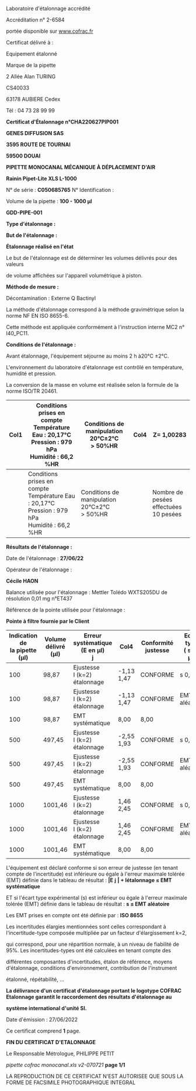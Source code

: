Laboratoire d'étalonnage accrédité

Accréditation n° 2-6584

portée disponible sur www.cofrac.fr


Certificat délivré à :

Equipement étalonné

Marque de la pipette


2 Allée Alan TURING

CS40033

63178 AUBIERE Cedex

Tél : 04 73 28 99 99

**Certificat d'Étalonnage n°CHA220627PIP001**

**GENES DIFFUSION SAS**

**3595 ROUTE DE TOURNAI**

**59500 DOUAI**


**PIPETTE MONOCANAL MÉCANIQUE À DÉPLACEMENT D'AIR**

**Rainin Pipet-Lite XLS L-1000**


N° de série : **C050685765** N° Identification :

Volume de la pipette : **100 - 1000 µl**


**GDD-PIPE-001**


**Type d'étalonnage :**

**But de l'étalonnage :**


**Étalonnage réalisé en l'état**

Le but de l'étalonnage est de déterminer les volumes délivrés pour des valeurs


de volume affichées sur l'appareil volumétrique à piston.


**Méthode de mesure :**


Décontamination : Externe Q Bactinyl


La méthode d'étalonnage correspond à la méthode gravimétrique selon la norme NF EN ISO 8655-6.

Cette méthode est appliquée conformément à l'instruction interne MC2 n° I40_PC11.


**Conditions de l'étalonnage :**


Avant étalonnage, l'équipement séjourne au moins 2 h à20°C ±2°C.


L'environnement du laboratoire d'étalonnage est contrôlé en température, humidité et pression.

La conversion de la masse en volume est réalisée selon la formule de la norme ISO/TR 20461.


|Col1|Conditions prises en compte<br>Température Eau : 20,17°C<br>Pression : 979 hPa<br>Humidité : 66,2 %HR|Conditions de manipulation<br>20°C±2°C<br>> 50%HR|Col4|Z= 1,00283|
|---|---|---|---|---|
||Conditions prises en compte<br>Température Eau : 20,17°C<br>Pression : 979 hPa<br>Humidité : 66,2 %HR|Conditions de manipulation<br>20°C±2°C<br>> 50%HR||Nombre de pesées<br>effectuées<br>10 pesées|


**Résultats de l'étalonnage :**

Date de l'étalonnage : **27/06/22**


Opérateur de l'étalonnage :


**Cécile HAON**


Balance utilisée pour l'étalonnage : Mettler Tolédo WXTS205DU de résolution 0,01 mg n°ET437


Référence de la pointe utilisée pour l'étalonnage :


**Pointe à filtre fournie par le Client**














|Indication de<br>la pipette (µl)|Volume délivré<br>(µl)|Erreur systèmatique<br>(E en µl)<br>j|Col4|Conformité<br>justesse|Ecart type<br>( s en µl)|Conformité<br>Fidélité|
|---|---|---|---|---|---|---|
|100|98,87|Ejustesse<br>I (k=2)<br>étalonnage|-1,13<br>1,47|CONFORME|s 0,70|CONFORME|
|100|98,87|Ejustesse<br>I (k=2)<br>étalonnage|-1,13<br>1,47|CONFORME|EMT 3<br>aléatoire|EMT 3<br>aléatoire|
|100|98,87|EMT<br>systématique|8,00|8,00|||
|500|497,45|Ejustesse<br>I (k=2)<br>étalonnage|-2,55<br>1,93|CONFORME|s 0,51|CONFORME|
|500|497,45|Ejustesse<br>I (k=2)<br>étalonnage|-2,55<br>1,93|CONFORME|EMT 3<br>aléatoire|EMT 3<br>aléatoire|
|500|497,45|EMT<br>systématique|8,00|8,00|||
|1000|1001,46|Ejustesse<br>I (k=2)<br>étalonnage|1,46<br>2,45|CONFORME|s 0,70|CONFORME|
|1000|1001,46|Ejustesse<br>I (k=2)<br>étalonnage|1,46<br>2,45|CONFORME|EMT 3<br>aléatoire|EMT 3<br>aléatoire|
|1000|1001,46|EMT<br>systématique|8,00|8,00|||


L'équipement est déclaré conforme si son erreur de justesse (en tenant compte de l'incertitude) est inférieure ou égale à l'erreur maximale
tolérée (EMT) définie dans le tableau de résultat : **|E** **j** **| + Iétalonnage ≤ EMT** **systématique**

ET si l'écart type expérimental (s) est inférieur ou égale à l'erreur maximale tolérée (EMT) définie dans le tableau de résultat : **s ≤ EMT** **aléatoire**

Les EMT prises en compte ont été définie par : **ISO 8655**

Les incertitudes élargies mentionnées sont celles correspondant à l'incertitude-type composée multipliée par un facteur d'élargissement k=2,

qui correspond, pour une répartition normale, à un niveau de fiabilité de 95%. Les incertitudes-types ont été calculées en tenant compte des

différentes composantes d'incertitudes, étalon de référence, moyens d'étalonnage, conditions d'environnement, contribution de l'instrument

étalonné, répétabilité, ...

**La délivrance d'un certificat d'étalonnage portant le logotype COFRAC Etalonnage garantit le raccordement des résultats d'étalonnage au**

**système international d'unité SI.**


Date d'émission : 27/06/2022

Ce certificat comprend **1** page.

**FIN DU CERTIFICAT D'ETALONNAGE**


Le Responsable Métrologue, PHILIPPE PETIT


_pipette cofrac monocanal.xls v2-070721_ **page 1/1**

LA REPRODUCTION DE CE CERTIFICAT N'EST AUTORISEE QUE SOUS LA FORME DE FACSIMILE PHOTOGRAPHIQUE INTEGRAL

